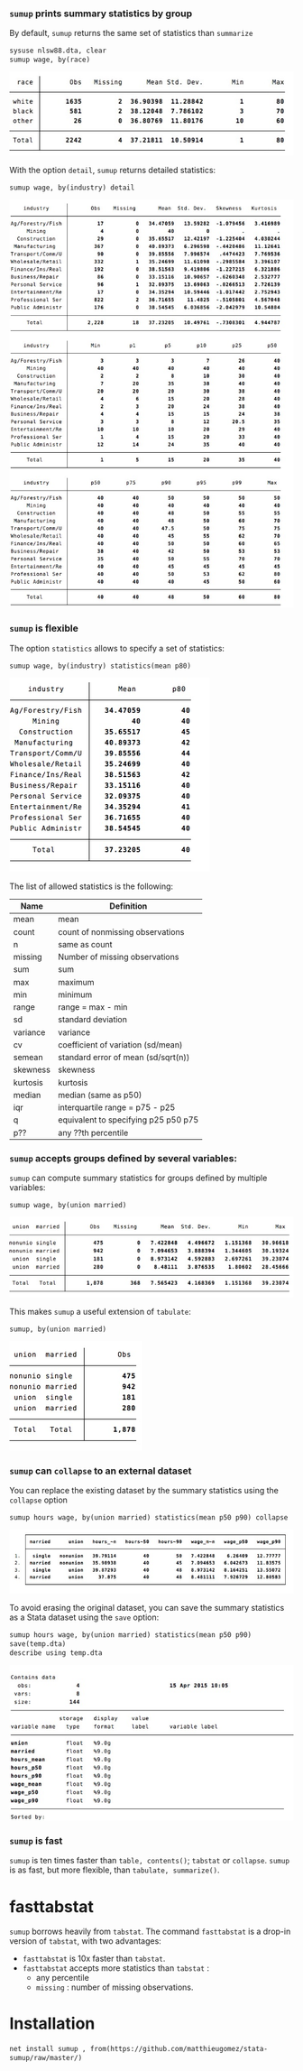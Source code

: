 



### `sumup` prints summary statistics by group

By default, `sumup` returns the same set of statistics than `summarize` 

```
sysuse nlsw88.dta, clear
sumup wage, by(race) 
```
![](img/sum.jpg)

With the option `detail`, `sumup` returns detailed statistics:
```
sumup wage, by(industry) detail
```
![](img/sumdetail.jpg)


### `sumup` is flexible

The option `statistics` allows to specify a set of statistics:
```
sumup wage, by(industry) statistics(mean p80)
```
![](img/sumstat.jpg)


The list of allowed statistics is the following:

Name | Definition
---|---
mean          | mean
count         | count of nonmissing observations
n             | same as count
missing	|	Number of missing observations
sum           | sum
max           | maximum
min           | minimum
range         | range = max - min
sd            | standard deviation
variance      | variance
cv            | coefficient of variation (sd/mean)
semean        | standard error of mean (sd/sqrt(n))
skewness      | skewness
kurtosis      | kurtosis
median        | median (same as p50)
iqr           | interquartile range = p75 - p25
q             | equivalent to specifying p25 p50 p75
p??			|	any ??th percentile




### `sumup` accepts groups defined by several variables:

`sumup` can compute summary statistics for groups defined by multiple variables:

```
sumup wage, by(union married) 
```
![](img/sumgroups.jpg)


This makes `sumup` a useful extension of `tabulate`:

```
sumup, by(union married) 
```
![](img/sumtab.jpg)




### `sumup` can `collapse` to an external dataset

You can replace the existing dataset by the summary statistics using the `collapse` option
```
sumup hours wage, by(union married) statistics(mean p50 p90) collapse
```
![](img/sumcollapse.jpg)



To avoid erasing the original dataset, you can save the summary statistics as a Stata dataset using the `save` option:

```
sumup hours wage, by(union married) statistics(mean p50 p90) save(temp.dta)
describe using temp.dta
```
![](img/sumcollapse2.jpg)





### `sumup` is fast
`sumup` is ten times faster than `table, contents()`; `tabstat` or `collapse`. `sumup` is as fast, but more flexible, than `tabulate, summarize()`.

# fasttabstat
`sumup` borrows heavily from `tabstat`. The command `fasttabstat` is a drop-in version of `tabstat`, with two advantages:
- `fasttabstat`  is 10x faster than `tabstat`.
- `fasttabstat` accepts more statistics than `tabstat` : 
	- any percentile 
	- `missing` : number of missing observations.


# Installation
```
net install sumup , from(https://github.com/matthieugomez/stata-sumup/raw/master/)
```
